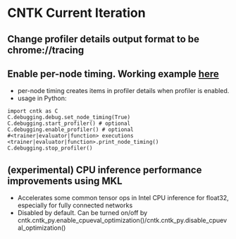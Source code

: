 # CNTK Current Iteration

## Change profiler details output format to be chrome://tracing

## Enable per-node timing. Working example [here](../Examples/Image/Classification/MLP/Python/SimpleMNIST.py)
- per-node timing creates items in profiler details when profiler is enabled.
- usage in Python:
```
import cntk as C
C.debugging.debug.set_node_timing(True)
C.debugging.start_profiler() # optional
C.debugging.enable_profiler() # optional
#<trainer|evaluator|function> executions
<trainer|evaluator|function>.print_node_timing()
C.debugging.stop_profiler()
```

## (experimental) CPU inference performance improvements using MKL
- Accelerates some common tensor ops in Intel CPU inference for float32, especially for fully connected networks
- Disabled by default. Can be turned on/off by cntk.cntk_py.enable_cpueval_optimization()/cntk.cntk_py.disable_cpueval_optimization()
